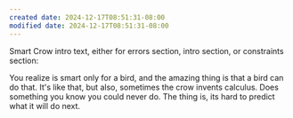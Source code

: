 ```yaml
---
created date: 2024-12-17T08:51:31-08:00
modified date: 2024-12-17T08:51:31-08:00
---
```

Smart Crow intro text, either for errors section, intro section, or constraints section:

You realize is smart only for a bird, and the amazing thing is that a bird can do that.  It's like that, but also, sometimes the crow invents calculus.  Does something you know you could never do.  The thing is, its hard to predict what it will do next.